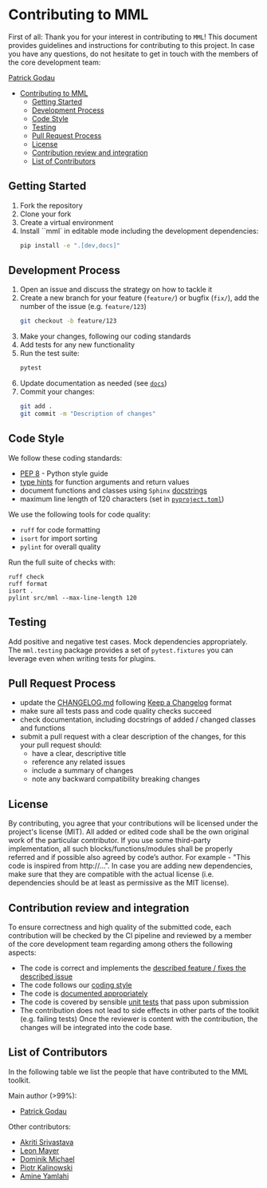 # Contributing to MML

First of all: Thank you for your interest in contributing to `MML`! This document provides guidelines and 
instructions for contributing to this project. In case you have any questions, do not hesitate to get in touch with 
the members of the core development team:

[Patrick Godau](patrick.godau@dkfz-heidelberg.de)


<!-- TOC -->
* [Contributing to MML](#contributing-to-mml)
  * [Getting Started](#getting-started)
  * [Development Process](#development-process)
  * [Code Style](#code-style)
  * [Testing](#testing)
  * [Pull Request Process](#pull-request-process)
  * [License](#license)
  * [Contribution review and integration](#contribution-review-and-integration)
  * [List of Contributors](#list-of-contributors)
<!-- TOC -->

## Getting Started

1. Fork the repository
2. Clone your fork
3. Create a virtual environment
4. Install ``mml` in editable mode including the development dependencies:
   ```bash
   pip install -e ".[dev,docs]"
   ```

## Development Process

1. Open an issue and discuss the strategy on how to tackle it
2. Create a new branch for your feature (`feature/`) or bugfix (`fix/`), add the number of the issue (e.g. `feature/123`)
   ```bash
   git checkout -b feature/123
   ```
2. Make your changes, following our coding standards
3. Add tests for any new functionality
4. Run the test suite:
   ```bash
   pytest
   ```
5. Update documentation as needed (see [`docs`](docs/README.md))
6. Commit your changes:
   ```bash
   git add .
   git commit -m "Description of changes"
   ```

## Code Style

We follow these coding standards:

 * [PEP 8](https://peps.python.org/pep-0008/) - Python style guide
 * [type hints](https://peps.python.org/pep-0484/) for function arguments and return values
 * document functions and classes using `Sphinx` [docstrings](https://sphinx-rtd-tutorial.readthedocs.io/en/latest/docstrings.html)
 * maximum line length of 120 characters (set in [`pyproject.toml`](pyproject.toml))

We use the following tools for code quality:

 * `ruff` for code formatting
 * `isort` for import sorting
 * `pylint` for overall quality

Run the full suite of checks with:

```commandline
ruff check
ruff format
isort .
pylint src/mml --max-line-length 120
```

## Testing

Add positive and negative test cases. Mock dependencies appropriately. The `mml.testing` package provides a set of 
`pytest.fixtures` you can leverage even when writing tests for plugins.

## Pull Request Process

 * update the [CHANGELOG.md](CHANGELOG.md) following [Keep a Changelog](https://keepachangelog.com/en/1.0.0/) format
 * make sure all tests pass and code quality checks succeed
 * check documentation, including docstrings of added / changed classes and functions
 * submit a pull request with a clear description of the changes, for this your pull request should:
   * have a clear, descriptive title
   * reference any related issues
   * include a summary of changes
   * note any backward compatibility breaking changes

## License

By contributing, you agree that your contributions will be licensed under the project's license (MIT). 
All added or edited code shall be the own original work of the particular contributor. If you use some third-party 
implementation, all such blocks/functions/modules shall be properly referred and if possible also agreed by code’s 
author. For example - "This code is inspired from http://...". In case you are adding new dependencies, make sure that 
they are compatible with the actual license (i.e. dependencies should be at least as permissive as 
the MIT license).

## Contribution review and integration
To ensure correctness and high quality of the submitted code, each contribution will be checked by the CI pipeline 
and reviewed by a member of the core development team regarding among others the following aspects:
- The code is correct and implements the [described feature / fixes the described issue](#getting-started)
- The code follows our [coding style](#code-style)
- The code is [documented appropriately](docs/README.md)
- The code is covered by sensible [unit tests](#testing) that pass upon submission
- The contribution does not lead to side effects in other parts of the toolkit (e.g. failing tests)
Once the reviewer is content with the contribution, the changes will be integrated into the code base.

## List of Contributors

In the following table we list the people that have contributed to the MML toolkit.

Main author (>99%):

- [Patrick Godau](https://www.dkfz.de/en/imsy/team/people/Patrick_Scholz.html)

Other contributors:

- [Akriti Srivastava](https://de.linkedin.com/in/akriti-srivastava-76041a120)
- [Leon Mayer](https://www.dkfz.de/en/imsy/team/people/Leon_Mayer.html)
- [Dominik Michael](https://www.dkfz.de/en/imsy/team/people/Dominik_Michael.html)
- [Piotr Kalinowski](https://www.dkfz.de/en/imsy/team/people/Piotr_Kalinowski.html)
- [Amine Yamlahi](https://www.dkfz.de/en/imsy/team/people/Amine_ElYamlahi.html)